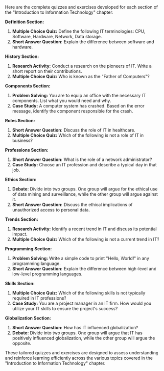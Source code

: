 Here are the complete quizzes and exercises developed for each section of the "Introduction to Information Technology" chapter:

**Definition Section:**
1. **Multiple Choice Quiz:** Define the following IT terminologies: CPU, Software, Hardware, Network, Data storage.
2. **Short Answer Question:** Explain the difference between software and hardware.

**History Section:**
1. **Research Activity:** Conduct a research on the pioneers of IT. Write a short report on their contributions.
2. **Multiple Choice Quiz:** Who is known as the "Father of Computers"? 

**Components Section:**
1. **Problem Solving:** You are to equip an office with the necessary IT components. List what you would need and why.
2. **Case Study:** A computer system has crashed. Based on the error message, identify the component responsible for the crash.

**Roles Section:**
1. **Short Answer Question:** Discuss the role of IT in healthcare.
2. **Multiple Choice Quiz:** Which of the following is not a role of IT in business?

**Professions Section:**
1. **Short Answer Question:** What is the role of a network administrator?
2. **Case Study:** Choose an IT profession and describe a typical day in that job.

**Ethics Section:**
1. **Debate:** Divide into two groups. One group will argue for the ethical use of data mining and surveillance, while the other group will argue against it.
2. **Short Answer Question:** Discuss the ethical implications of unauthorized access to personal data.

**Trends Section:**
1. **Research Activity:** Identify a recent trend in IT and discuss its potential impact.
2. **Multiple Choice Quiz:** Which of the following is not a current trend in IT?

**Programming Section:**
1. **Problem Solving:** Write a simple code to print "Hello, World!" in any programming language.
2. **Short Answer Question:** Explain the difference between high-level and low-level programming languages.

**Skills Section:**
1. **Multiple Choice Quiz:** Which of the following skills is not typically required in IT professions?
2. **Case Study:** You are a project manager in an IT firm. How would you utilize your IT skills to ensure the project's success?

**Globalization Section:**
1. **Short Answer Question:** How has IT influenced globalization?
2. **Debate:** Divide into two groups. One group will argue that IT has positively influenced globalization, while the other group will argue the opposite.

These tailored quizzes and exercises are designed to assess understanding and reinforce learning efficiently across the various topics covered in the "Introduction to Information Technology" chapter.